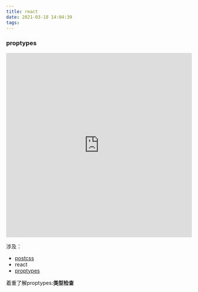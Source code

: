 ```yaml
---
title: react
date: 2021-03-18 14:04:39
tags:
---
```


### proptypes

<iframe height="265" style="width: 100%; height: 500px" scrolling="no" title="React Movie Search" src="https://codepen.io/marcobiedermann/embed/gfvzx?height=265&theme-id=light&default-tab=js,result" frameborder="no" loading="lazy" allowtransparency="true" allowfullscreen="true">
  See the Pen <a href='https://codepen.io/marcobiedermann/pen/gfvzx'>React Movie Search</a> by Marco Biedermann
  (<a href='https://codepen.io/marcobiedermann'>@marcobiedermann</a>) on <a href='https://codepen.io'>CodePen</a>.
</iframe>

涉及：

- [postcss](https://postcss.org/)
- react
- [proptypes](https://react.docschina.org/docs/typechecking-with-proptypes.html)

着重了解proptypes:**类型检查**



